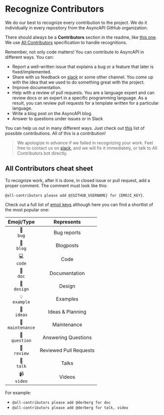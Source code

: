 # Recognize Contributors

We do our best to recognize every contribution to the project. We do it individually in every repository from the AsyncAPI GitHub organization.

There should always be a **Contributors** section in the readme, like [this one](https://github.com/asyncapi/asyncapi/blob/master/README.md#contributors). We use [All Contributors](https://allcontributors.org/docs/en/specification) specification to handle recognitions.

Remember, not only code matters! You can contribute to AsyncAPI in different ways. You can:
- Report a well-written issue that explains a bug or a feature that later is fixed/implemented.
- Share with us feedback on [slack](https://asyncapi.com/slack-invite) or some other channel. You come up with the idea that we used to do something great with the project.
- Improve documentation.
- Help with a review of pull requests. You are a language expert and can review docs or an expert in a specific programming language. As a result, you can review pull requests for a template written for a particular language.
- Write a blog post on the AsyncAPI blog.
- Answer to questions under issues or in Slack

You can help us out in many different ways. Just check out [this](https://allcontributors.org/docs/en/emoji-key) list of possible contributions. All of this is a contribution!

> We apologize in advance if we failed in recognizing your work. Feel free to contact us on [slack](https://asyncapi.com/slack-invite), and we will fix it immediately, or talk to All Contributors bot directly.

## All Contributors cheat sheet

To recognize work, after it is done, in closed issue or pull request, add a proper comment. The comment must look like this:

`@all-contributors please add @{GITHUB_USERNAME} for {EMOJI_KEY}`.

Check out a full list of [emoji keys](https://allcontributors.org/docs/en/emoji-key) although here you can find a shortlist of the most popular one:

Emoji/Type | Represents |
:---: | :---:
🐛 <br /> `bug` | Bug reports |
📝 <br /> `blog` | Blogposts |
💻 <br /> `code` | Code |
📖 <br /> `doc` | Documentation |
🎨 <br /> `design` | Design |
💡 <br /> `example` | Examples |
🤔 <br /> `ideas` | Ideas & Planning |
🚧 <br /> `maintenance` | Maintenance | 
💬 <br /> `question` | Answering Questions | 
👀 <br /> `review` | Reviewed Pull Requests |
📢 <br /> `talk` | Talks |
📹 <br /> `video` | Videos |

For example:
* `@all-contributors please add @derberg for doc`
* `@all-contributors please add @derberg for talk, video`
